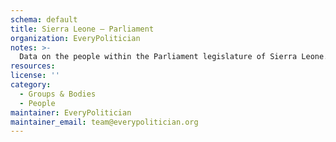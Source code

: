 ```yaml
---
schema: default
title: Sierra Leone — Parliament
organization: EveryPolitician
notes: >-
  Data on the people within the Parliament legislature of Sierra Leone.
resources:
license: ''
category:
  - Groups & Bodies
  - People
maintainer: EveryPolitician
maintainer_email: team@everypolitician.org
---
```

